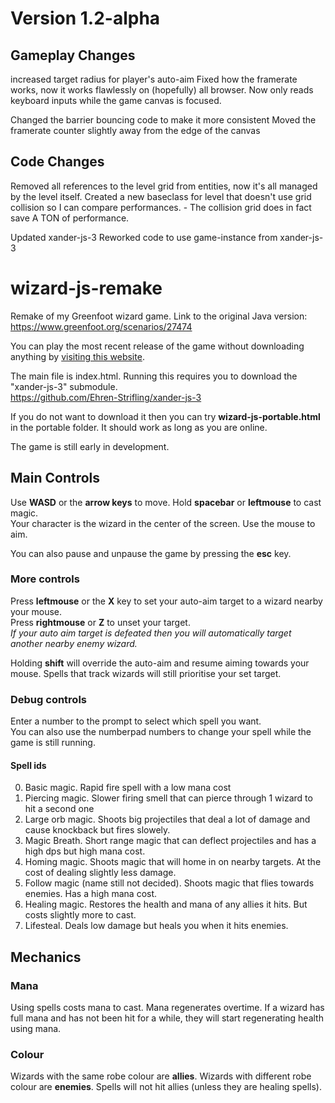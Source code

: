 # Version 1.2-alpha

## Gameplay Changes
increased target radius for player's auto-aim
Fixed how the framerate works, now it works flawlessly on (hopefully) all browser.
Now only reads keyboard inputs while the game canvas is focused.

Changed the barrier bouncing code to make it more consistent
Moved the framerate counter slightly away from the edge of the canvas

## Code Changes
Removed all references to the level grid from entities, now it's all managed by the level itself.
Created a new baseclass for level that doesn't use grid collision so I can compare performances. - The collision grid does in fact save A TON of performance.

Updated xander-js-3
Reworked code to use game-instance from xander-js-3

# wizard-js-remake
Remake of my Greenfoot wizard game.
Link to the original Java version: https://www.greenfoot.org/scenarios/27474

You can play the most recent release of the game without downloading anything by [visiting this website](https://ehren-strifling.github.io/index.html).

The main file is index.html.
Running this requires you to download the "xander-js-3" submodule.   
https://github.com/Ehren-Strifling/xander-js-3

If you do not want to download it then you can try **wizard-js-portable.html** in the portable folder. It should work as long as you are online.

The game is still early in development.

## Main Controls
Use **WASD** or the **arrow keys** to move. Hold **spacebar** or **leftmouse** to cast magic.  
Your character is the wizard in the center of the screen. Use the mouse to aim.

You can also pause and unpause the game by pressing the **esc** key.

### More controls
Press **leftmouse** or the **X** key to set your auto-aim target to a wizard nearby your mouse.  
Press **rightmouse** or **Z** to unset your target.  
_If your auto aim target is defeated then you will automatically target another nearby enemy wizard._

Holding **shift** will override the auto-aim and resume aiming towards your mouse. Spells that track wizards will still prioritise your set target.


### Debug controls
Enter a number to the prompt to select which spell you want.  
You can also use the numberpad numbers to change your spell while the game is still running.

#### Spell ids
0. Basic magic. Rapid fire spell with a low mana cost
1. Piercing magic. Slower firing smell that can pierce through 1 wizard to hit a second one
2. Large orb magic. Shoots big projectiles that deal a lot of damage and cause knockback but fires slowely.
3. Magic Breath. Short range magic that can deflect projectiles and has a high dps but high mana cost.
4. Homing magic. Shoots magic that will home in on nearby targets. At the cost of dealing slightly less damage.
5. Follow magic (name still not decided). Shoots magic that flies towards enemies. Has a high mana cost.
6. Healing magic. Restores the health and mana of any allies it hits. But costs slightly more to cast.
7. Lifesteal. Deals low damage but heals you when it hits enemies.

## Mechanics
### Mana
Using spells costs mana to cast. Mana regenerates overtime.
If a wizard has full mana and has not been hit for a while, they will start regenerating health using mana.
### Colour
Wizards with the same robe colour are **allies**. Wizards with different robe colour are **enemies**.
Spells will not hit allies (unless they are healing spells).